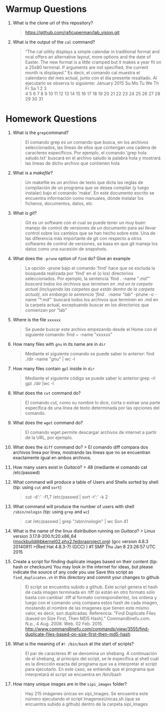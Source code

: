 # Warmup Questions

1.  What is the clone url of this repository?
    >   https://github.com/raficuperman/lab_vision.git

2.  What is the output of the ``cal`` command?

    >"The cal utility displays a simple calendar in traditional format 		and ncal offers an alternative layout, more options and the 		date of Easter.  The new format is a little cramped but it 		makes a year fit on a 25x80 terminal.  If arguments are 	not specified, the current month is displayed." Es decir, el comando cal muestra el calendario del mes actual, junto con el día presente resaltado. Al ejecutarlo se observa lo siguiente:
January 2015 
Su Mo Tu We Th Fr Sa 
             1  2  3  
 4  5  6  7  8  9 10 
11 12 13 14 15 16 17 
18 19 20 21 22 23 24 
25 26 27 28 29 30 31


# Homework Questions

1.  What is the ``grep``command?

    >   El comando grep es un comando que busca, en los archivos seleccionados, las líneas de ellos que contengan una cadena de caracteres específicos. Por ejemplo, el comando 'grep hola saludo.txt' buscará en el archivo saludo la palabra hola y mostrará las líneas de dicho archivo que contienen hola
2.  What is a *makefile*?
    >   Un makefile es un archivo de texto que dicta las reglas de compilación de un programa que se desea compilar (y luego instalar) bajo el comando 'make'. En este documento escrito se encuentra información como manuales, dónde instalar los ficheros, documentos, datos, etc

3.  What is *git*?
    >   Git es un software con el cual se puede tener un muy buen manejo de control de versiones de un documento para así llevar control sobre los cambios que se han hecho sobre este. Una de las diferencia más importante de git con respecto a otros softwares de control de versiones, se basa en que git maneja los datos como una sucesión de snapshots.

4.  What does the ``-prune`` option of ``find`` do? Give an example
    >   La opción -prune bajo el comando 'find' hace que se excluda la búsqueda realizada por 'find' en el (o los) directorios seleccionados. Por ejemplo, la sentencia 'find . -name "*.md"' buscará todos los archivos que terminen en .md en la carpeta actual (incluyendo las carpetas que están dentro de la carpeta actual), sin embargo la sentencia 'find . -name "lab*" -prune -o -name "*.md"' buscará todos los archivos que terminen en .md en la carpeta actual, exceptuando buscar en los directorios que comienzan por "lab"
5.  Where is the file ``xxxxxx``
    >   Se puede buscar este archivo empezando desde el Home con el siguiente comando: find ~ -name "xxxxxx"

6.  How many files with ``gnu`` in its name are in ``dir``
    >   Mediante el siguiente comando se puede saber lo anterior: find ./dir -name "*gnu*" | wc -l

7.  How many files contain ``gpl`` inside in ``dir``
    >   Mediante el siguiente código se puede saber lo anterior:grep -rl gpl ./dir |wc -l


8.  What does the ``cut`` command do?
    >   El comando cut, como su nombre lo dice, corta o extrae una parte específica de una línea de texto determinada por las opciones del comando.

9.  What does the ``wget`` command do?
    >   El comando wget permite descargar archivos de internet a partir de la URL, por ejemplo.

10.  What does the ``diff`` command do?
    >   El comando diff compara dos archivos línea por línea, mostrando las líneas que no se encuentran exactamente igual en ambos archivos.

11.  How many users exist in *Guitaca*?
    >   48 (mediante el comando cat /etc/passwd)

12. What command will produce a table of Users and Shells sorted by shell (tip: using ``cut`` and ``sort``)
    >   cut -d':' -f1,7 /etc/passwd | sort -t':' -k 2

13. What command will produce the number of users with shell ``/sbin/nologin`` (tip: using ``grep`` and ``wc``)
    >   cat  /etc/passwd | grep "/sbin/nologin" | wc
        Son 41

14.  What is the name of the linux distribution running on *Guitaca*?
    >   Linux version 3.17.8-200.fc20.x86_64 (mockbuild@bkernel02.phx2.fedoraproject.org) (gcc version 4.8.3 20140911     >(Red Hat 4.8.3-7) (GCC) ) #1 SMP Thu Jan 8 23:26:57 UTC 2015

15. Create a script for finding duplicate images based on their content (tip: hash or checksum)
    You may look in the internet for ideas, but please indicate the source of any code you use
    Save this script as ``find_duplicates.sh`` in this directory and commit your changes to github 
    >	El script se encuentra subido a github. Este script genera el hash de cada imagen terminada en .tiff (si están en otro formato sólo basta con cambiar .tiff al formato correspondiente), los ordena y luego con el comando uniq compara estos hash de cada imagen, mostando el nombre de las imagenes que tienen este mismo valor, es decir, son duplicadas. Referencia: "Find Duplicate Files (based on Size First, Then MD5 Hash)." Commandlinefu.com. N.p., 4 Aug. 2008. Web. 02 Feb. 2015. <http://www.commandlinefu.com/commands/view/3555/find-duplicate-files-based-on-size-first-then-md5-hash>.


16. What is the meaning of ``#! /bin/bash`` at the start of scripts?
    >   El par de caracteres #! se denomina un shebang. A continuación de el shebang, al principio del script, se le especifica al shell cuál es la dirección exacta del programa que va a interpretar el script para ejecutarlo. En este caso, se entiende que el programa que interpretará el script se encuentra en /bin/bash

17. How many unique images are in the ``sipi_images`` folder?
    >   Hay 215 imágenes únicas en sipi_images. Se encuentra este número ejecutando el script ImagenesUnicas.sh (que se encuentra subido a github) dentro de la carpeta sipi_images

    
